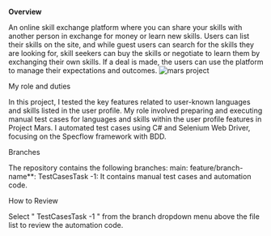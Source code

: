**Overview**

An online skill exchange platform where you can share your skills with another person in exchange for money or learn new skills. Users can list their skills on the site, and while guest users can search for the skills they are looking for, skill seekers can buy the skills or negotiate to learn them by exchanging their own skills. If a deal is made, the users can use the platform to manage their expectations and outcomes.
 ![mars project](https://github.com/user-attachments/assets/caa3759d-6762-4e4e-ac5d-66998debfefb)

My role and duties

In this project, I tested the key features related to user-known languages and skills listed in the user profile. My role involved preparing and executing manual test cases for languages and skills within the user profile features in Project Mars. I automated test cases using C# and Selenium Web Driver, focusing on the Specflow framework with BDD. 

Branches

The repository contains the following branches: main: feature/branch-name**: TestCasesTask -1: It contains manual test cases and automation code.

How to Review

Select " TestCasesTask -1 " from the branch dropdown menu above the file list to review the automation code.
